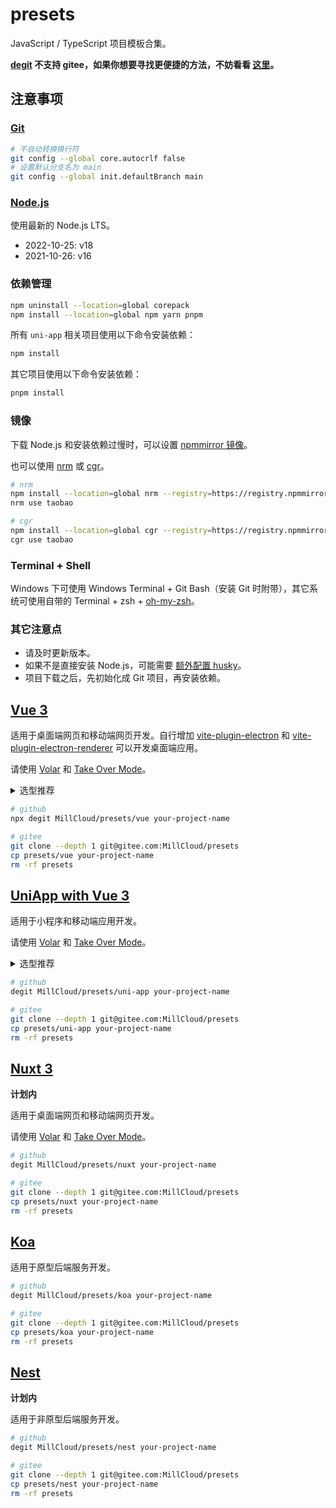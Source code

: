 # presets

JavaScript / TypeScript 项目模板合集。

**[degit](https://github.com/Rich-Harris/degit) 不支持 gitee，如果你想要寻找更便捷的方法，不妨看看 [这里](https://www.google.com/search?q=git+clone+subdirectory&oq=git+clone+subdirectory&ie=UTF-8)。**

## 注意事项

### [Git](https://git-scm.com/)

```sh
# 不自动转换换行符
git config --global core.autocrlf false
# 设置默认分支名为 main
git config --global init.defaultBranch main
```

### [Node.js](https://nodejs.org/)

使用最新的 Node.js LTS。

- 2022-10-25: v18
- 2021-10-26: v16

### 依赖管理

```sh
npm uninstall --location=global corepack
npm install --location=global npm yarn pnpm
```

所有 `uni-app` 相关项目使用以下命令安装依赖：

```sh
npm install
```

其它项目使用以下命令安装依赖：

```sh
pnpm install
```

### 镜像

下载 Node.js 和安装依赖过慢时，可以设置 [npmmirror 镜像](https://npmmirror.com/)。

也可以使用 [nrm](https://github.com/Pana/nrm) 或 [cgr](https://github.com/daysai/cgr)。

```sh
# nrm
npm install --location=global nrm --registry=https://registry.npmmirror.com
nrm use taobao

# cgr
npm install --location=global cgr --registry=https://registry.npmmirror.com
cgr use taobao
```

### Terminal + Shell

Windows 下可使用 Windows Terminal + Git Bash（安装 Git 时附带），其它系统可使用自带的 Terminal + zsh + [oh-my-zsh](https://github.com/ohmyzsh/ohmyzsh/wiki)。

### 其它注意点

- 请及时更新版本。
- 如果不是直接安装 Node.js，可能需要 [额外配置 husky](https://typicode.github.io/husky/#/?id=troubleshoot)。
- 项目下载之后，先初始化成 Git 项目，再安装依赖。

## [Vue 3](https://vuejs.org/)

适用于桌面端网页和移动端网页开发。自行增加 [vite-plugin-electron](https://github.com/electron-vite/vite-plugin-electron/tree/main/packages/electron) 和 [vite-plugin-electron-renderer](https://github.com/electron-vite/vite-plugin-electron/tree/main/packages/electron-renderer) 可以开发桌面端应用。

请使用 [Volar](https://github.com/johnsoncodehk/volar) 和 [Take Over Mode](https://github.com/johnsoncodehk/volar/discussions/471)。

<details>
  <summary>选型推荐</summary>
  <p>组件库</p>
  <ul>
    <li><a href="https://next.vuetifyjs.com/" target="_blank" rel="noopener noreferrer">vuetify</a></li>
    <li><a href="https://element-plus.org/" target="_blank" rel="noopener noreferrer">elemet-plus</a>（已内置）</li>
    <li><a href="https://antdv.com/" target="_blank" rel="noopener noreferrer">ant-design-vue</a></li>
    <li><a href="https://vant-ui.github.io/vant/" target="_blank" rel="noopener noreferrer">vant</a></li>
    <li><a href="https://nutui.jd.com/" target="_blank" rel="noopener noreferrer">nut-ui</a></li>
  </ul>
  <p>样式</p>
  <ul>
    <li><a href="https://tailwindcss.com/" target="_blank" rel="noopener noreferrer">tailwindcss</a>（已内置）</li>
    <li><a href="https://github.com/unocss/unocss" target="_blank" rel="noopener noreferrer">unocss</a></li>
  </ul>
  <p>组合式</p>
  <ul>
    <li><a href="https://vueuse.org/" target="_blank" rel="noopener noreferrer">vue-use</a>（已内置）</li>
  </ul>
</details>

```sh
# github
npx degit MillCloud/presets/vue your-project-name

# gitee
git clone --depth 1 git@gitee.com:MillCloud/presets
cp presets/vue your-project-name
rm -rf presets
```

## [UniApp with Vue 3](https://uniapp.dcloud.io/)

适用于小程序和移动端应用开发。

请使用 [Volar](https://github.com/johnsoncodehk/volar) 和 [Take Over Mode](https://github.com/johnsoncodehk/volar/discussions/471)。

<details>
  <summary>选型推荐</summary>
  <p>组件库</p>
  <ul>
    <li><a href="https://github.com/dcloudio/uni-ui" target="_blank" rel="noopener noreferrer">uni-ui</a>（已内置）</li>
  </ul>
  <p>样式</p>
  <ul>
    <li><a href="https://tailwindcss.com/" target="_blank" rel="noopener noreferrer">tailwindcss</a>（已内置，可按原本习惯使用）</li>
    <li><a href="https://github.com/unocss/unocss" target="_blank" rel="noopener noreferrer">unocss</a></li>
  </ul>
  <p>组合式</p>
  <ul>
    <li><a href="https://vueuse.org/" target="_blank" rel="noopener noreferrer">vue-use</a>（已内置）</li>
    <li><a href="https://github.com/ModyQyW/uni-helper/tree/main/packages/uni-app-use" target="_blank" rel="noopener noreferrer">uni-app-use</a>（已内置）</li>
  </ul>
</details>

```sh
# github
degit MillCloud/presets/uni-app your-project-name

# gitee
git clone --depth 1 git@gitee.com:MillCloud/presets
cp presets/uni-app your-project-name
rm -rf presets
```

## [Nuxt 3](https://v3.nuxtjs.org/)

**计划内**

适用于桌面端网页和移动端网页开发。

请使用 [Volar](https://github.com/johnsoncodehk/volar) 和 [Take Over Mode](https://github.com/johnsoncodehk/volar/discussions/471)。

```sh
# github
degit MillCloud/presets/nuxt your-project-name

# gitee
git clone --depth 1 git@gitee.com:MillCloud/presets
cp presets/nuxt your-project-name
rm -rf presets
```

## [Koa](https://koajs.com)

适用于原型后端服务开发。

```sh
# github
degit MillCloud/presets/koa your-project-name

# gitee
git clone --depth 1 git@gitee.com:MillCloud/presets
cp presets/koa your-project-name
rm -rf presets
```

## [Nest](https://nestjs.com/)

**计划内**

适用于非原型后端服务开发。

```sh
# github
degit MillCloud/presets/nest your-project-name

# gitee
git clone --depth 1 git@gitee.com:MillCloud/presets
cp presets/nest your-project-name
rm -rf presets
```
